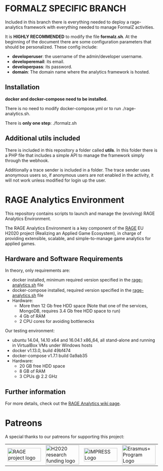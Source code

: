 # FORMALZ SPECIFIC BRANCH

Included in this branch there is everything needed to deploy a rage-analytics framework with everything needed to manage FormalZ activities.

It is **HIGHLY RECOMMENDED** to modify the file **formalz.sh**. At the beginning of the document there are some configuration parameters that should be personalized. These config include:
* **developeruser**: the username of the admin/developer username.
* **developeremail**: its email.
* **developerpass**: its password.
* **domain**: The domain name where the analytics framework is hosted.

## Installation

**docker and docker-compose need to be installed.**

There is no need to modify docker-compose.yml or to run ./rage-analytics.sh.

There is **only one step**: ./formalz.sh

## Additional utils included

There is included in this repository a folder called **utils**. In this folder there is a PHP file that includes a simple API to manage the framework simply through the webhook.

Additionally a trace sender is included in a folder. The trace sender uses anonymous users so, if anonymous users are not enabled in the activity, it will not work unless modified for login up the user.

# RAGE Analytics Environment

This repository contains scripts to launch and manage the (evolving) RAGE Analytics Environment.

The RAGE Analytics Environment is a key component of the [RAGE](http://rageproject.eu/) EU H2020 project 
(Realizing an Applied Game Ecosystem), in charge of providing extensible, scalable, and simple-to-manage
game analytics for applied games.

## Hardware and Software Requirements

In theory, only requirements are:

- docker installed, minimum required version specified in the [rage-analytics.sh](https://github.com/e-ucm/rage-analytics/blob/master/rage-analytics.sh#L21) file
- docker-compose installed, required version specified in the [rage-analytics.sh](https://github.com/e-ucm/rage-analytics/blob/master/rage-analytics.sh#L23) file
- Hardware:
    * More then 12 Gb free HDD space (Note that one of the services, MongoDB, requires 3.4 Gb free HDD space to run)
    * 4 Gb of RAM
    * 2 CPU cores for avoiding bottlenecks

Our testing environment:
          
- ubuntu 14.04, 14.10 x64 and 16.04.1 x86_64, all stand-alone and running in VirtualBox VMs under Windows hosts
- docker v1.13.0, build 49bf474
- docker-compose v1.7.1 build 0a9ab35
- Hardware:
    * 20 GB free HDD space
    * 8 GB of RAM
    * 3 CPUs @ 2.2 GHz

## Further information
For more details, check out the [RAGE Analytics wiki page](https://github.com/e-ucm/rage-analytics/wiki).

# Patreons

A special thanks to our patreons for supporting this project:

<table>
  <tr>
    <td width="25%">
      <a href="http://rageproject.eu/" target="_blank">
        <img width="100%" src="https://cloud.githubusercontent.com/assets/19714314/23263715/60474132-f9df-11e6-8621-50f4c327bcb2.png" alt="RAGE project logo"/>
      </a>
    </td>
    <td width="25%">
      <a href="http://rageproject.eu/" target="_blank">
        <img width="100%" src="https://www.e-ucm.es/LogoH2020_RAGE.png" alt="H2020 research funding logo"/>
      </a>
    </td>
    <td width="25%">
      <a href="https://impress-project.eu/" target="_blank">
        <img width="100%" src="https://www.inesc-id.pt/wp-content/uploads/2018/01/impress_logo_703x316.png" alt="IMPRESS Logo"/>
      </a>
    </td>
    <td width="25%">
      <a href="http://erasmusplus.nl/" target="_blank">
      <img width="100%" src="https://impress-project.eu/wp-content/uploads/2017/09/eu_flag_co_funded_700x200-300x86.png" alt="Erasmus+ Program Logo"/>
    </a>
  </td>
  </tr>
</table>